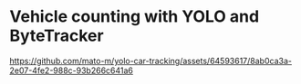 # Vehicle counting with YOLO and ByteTracker


https://github.com/mato-m/yolo-car-tracking/assets/64593617/8ab0ca3a-2e07-4fe2-988c-93b266c641a6

